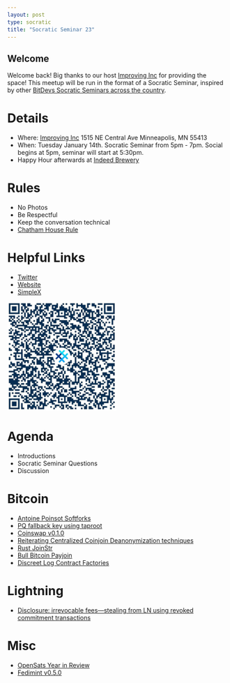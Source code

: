 ```yaml
---
layout: post
type: socratic
title: "Socratic Seminar 23"
---
```


## Welcome

Welcome back! Big thanks to our host [Improving Inc](https://improving.com/) for providing the space!
This meetup will be run in the format of a Socratic Seminar, inspired by other [BitDevs Socratic Seminars across the country](https://bitdevs.org/cities).

# Details
 - Where: [Improving Inc](https://www.google.com/maps/place/1515+NE+Central+Ave,+Minneapolis,+MN+55413/@45.0037797,-93.2469316,17z/data=!4m6!3m5!1s0x52b32d965c06ad57:0x277e62e6c3015129!8m2!3d45.0039428!4d-93.2456978!16s%2Fg%2F11bw3z3dw6) 1515 NE Central Ave Minneapolis, MN 55413
 - When: Tuesday January 14th. Socratic Seminar from 5pm - 7pm. Social begins at 5pm, seminar will start at 5:30pm. 
 - Happy Hour afterwards at [Indeed Brewery](https://www.indeedbrewing.com/)

# Rules
 - No Photos
 - Be Respectful
 - Keep the conversation technical
 - [Chatham House Rule](https://www.facilitator.school/blog/chatham-house-rule)

# Helpful Links
 - [Twitter](https://x.com/BitdevsMpls)
 - [Website](https://bitdevsmpls.org)
 - [SimpleX](https://simplex.chat/contact#/?v=1-2&smp=smp%3A%2F%2FenEkec4hlR3UtKx2NMpOUK_K4ZuDxjWBO1d9Y4YXVaA%3D%40smp14.simplex.im%2F2yDM8Eh4B5js6FLUOsANpVYwUt79Q_TO%23%2F%3Fv%3D1-2%26dh%3DMCowBQYDK2VuAyEAqaz4Ij9Xxn3ziHXN9DhPBdbTgYc-XjGpKcr-oDBL-hc%253D%26srv%3Daspkyu2sopsnizbyfabtsicikr2s4r3ti35jogbcekhm3fsoeyjvgrid.onion&data=%7B%22type%22%3A%22group%22%2C%22groupLinkId%22%3A%22I3WA2zuDa5OOHwDT6m0G8Q%3D%3D%22%7D)


<img src="../simplex.jpeg" width="250" height="250" />

# Agenda
 - Introductions
 - Socratic Seminar Questions
 - Discussion

# Bitcoin
 - [Antoine Poinsot Softforks](https://antoinep.com/posts/softforks/)
 - [PQ fallback key using taproot](https://gnusha.org/pi/bitcoindev/52f3bfc0-9446-4400-bf7a-7e38e5777c56@dashjr.org/T/#m8c9407a48d3358be40fb94ab512c3e72b95e17cc)
 - [Coinswap v0.1.0](https://github.com/citadel-tech/coinswap/releases/tag/v0.1.0)
 - [Reiterating Centralized Coinjoin Deanonymization techniques](https://groups.google.com/g/bitcoindev/c/CbfbEGozG7c?pli=1)
 - [Rust JoinStr](https://github.com/pythcoiner/joinstr)
 - [Bull Bitcoin Payjoin](https://www.bullbitcoin.com/blog/bull-bitcoin-wallet-payjoin)
 - [Discreet Log Contract Factories](https://conduition.io/scriptless/dlc-factory/)

# Lightning
 - [Disclosure: irrevocable fees—stealing from LN using revoked commitment transactions](https://delvingbitcoin.org/t/disclosure-irrevocable-fees-stealing-from-ln-using-revoked-commitment-transactions/1314?u=antoinep)


# Misc
 - [OpenSats Year in Review](https://opensats.org/blog/2024-year-in-review)
 - [Fedimint v0.5.0](https://github.com/fedimint/fedimint/releases/)
